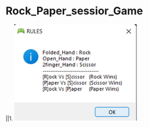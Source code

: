 # Rock_Paper_sessior_Game

||1.
![Intro](https://github.com/Prajwal-YP/imageCache/blob/main/intro.png)
